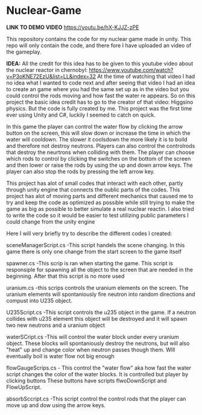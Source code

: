# Nuclear-Game

**LINK TO DEMO VIDEO**
https://youtu.be/hX-KJJZ-zPE

This repository contains the code for my nuclear game made in unity. This repo will only contain the code, and there fore I have uploaded an video of the gameplay. 

**IDEA:**
All the credit for this idea has to be given to this youtube video about the nuclear reactor in chernobyl: https://www.youtube.com/watch?v=P3oKNE72EzU&list=LL&index=32
At the time of watching that video I had no idea what I wanted to code next and after seeing that video I had an idea to create an game where you had the same set up
as in the video but you could control the rods moving and how fast the water re appears. So on this project the basic idea credit has to go to the creator of that video: Higgsino physics.
But the code is fully created by me. This project was the first time ever using Unity and C#, luckily I seemed to catch on quick. 


In this game the player can control the water flow by clicking the arrow button on the screen, this will slow down or increase the time in which the water will cooldown. The slower it coolsdown
the more likely it is to boild and therefore not destroy neutrons. Players can also control the controlrods that destroy the neurtrons when colliding with them. The player can choose which rods to control
by clicking the switches on the bottom of the screen and then lower or raise the rods by using the up and down arrow keys. The player can also stop the rods by pressing the left arrow key.


This project has alot of small codes that interact with each other, partly through unity engine that connects the oublic parts of the codes. This project has alot of moving parts and different mechanics that
caused me to try and keep the code as optimized as possible while still trying to make the game as big as possible to better simulate a real nuclear reactin. I also tried to write the code so it would be easier to test
utilizing public parameters I could change from the unity engine

Here I will very briefly try to describe the different codes I created:


  sceneManagerScript.cs
    -This script handels the scene changing. In this game there is only one change from the start screen to the game itself

    
  spawner.cs
    -This scrip is ran when starting the game. This script is responsiple for spawning all the object to the screen that are needed in the beginning. After that this script is no more used

    
  uranium.cs 
    -this scrips controls the uranium elements on the screen. The uranium elements will spontaniously fire neutron into random directions and compust into U235 object.

    
  U235Script.cs
    -This script controls the u235 object in the game. If a neutron collides with u235 element this object will be destroyed and it will spawn two new neutrons and a uranium object

    
  waterSCript.cs
    -This will control the water block under every uranium object. These blocks will spontaniously destroy the neutrons, but will also "heat" up and change color when neutron passes though them. WIll eventually boil is water flow not big enough

    
  flowGaugeScrips.cs
    - This control the "water flow" aka how fast the water script changes the color of the water blocks. It is controlled but player by clicking buttons
    These buttons have scripts flwoDownScript and FlowUpScript. 

    
absorbSccript.cs
  -This script control the control rods that the player can move up and dow using the arrow keys. 
  
